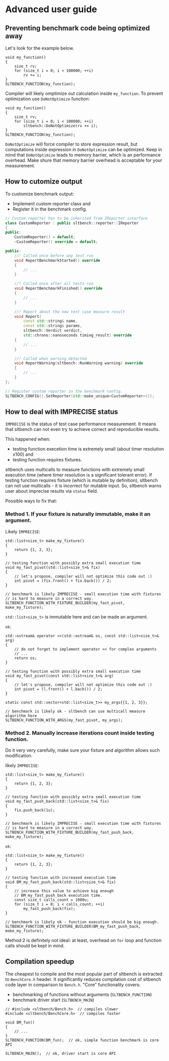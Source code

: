 # Advanced user guide

## Preventing benchmark code being optimized away

Let's look for the example below.

```
void my_function()
{
	size_t rv;
	for (size_t i = 0; i < 100000; ++i)
		rv += i;
}
SLTBENCH_FUNCTION(my_function);
```

Compiler will likely omptimize out calculation inside `my_function`.
To prevent optimization use `DoNotOptimize` function:

```
void my_function()
{
	size_t rv;
	for (size_t i = 0; i < 100000; ++i)
		sltbench::DoNotOptimize(rv += i);
}
SLTBENCH_FUNCTION(my_function);
```

`DoNotOptimize` will force compiler to store expression result, but
computations inside expression in `DoNotOptimize` can be optimized.
Keep in mind that `DoNotOptimize` leads to memory barrier, which is
an performance overhead. Make shure that memory barrier overhead is
acceptable for your measurement.


## How to cutomize output

To customize benchmark output:
* Implement custom reporter class and
* Register it in the benchmark config.

```c++
// Custom reporter has to be inherited from IReporter interface
class CustomReporter : public sltbench::reporter::IReporter
{
public:
	CustomReporter() = default;
	~CustomReporter() override = default;

public:
	//! Called once before any test run
	void ReportBenchmarkStarted() override
	{
		// ...
	}

	//! Called once after all tests run
	void ReportBenchmarkFinished() override
	{
		// ...
	}

	//! Report about the new test case measure result
	void Report(
		const std::string& name,
		const std::string& params,
		sltbench::Verdict verdict,
		std::chrono::nanoseconds timing_result) override
	{
		// ...
	}

	//! Called when warning detected
	void ReportWarning(sltbench::RunWarning warning) override
	{
		// ...
	}
};

// Register custom reporter in the benchmark config.
SLTBENCH_CONFIG().SetReporter(std::make_unique<CustomReporter>());
```


## How to deal with IMPRECISE status

`IMPRECISE` is the status of test case performance measurement. It means that
sltbench can not even try to achieve correct and reproducible results. 

This happened when:
* testing function execetion time is extremely small (about timer
resolution x100) and
* testing function requires fixtures.

sltbench uses multicalls to measure functions with extremely small
execution time (where timer resolution is a significant tolerant error).
If testing function requires fixture (which is mutable by definition),
sltbench can not use multicalls - it is incorrect for mutable input.
So, sltbench warns user about imprecise results via `status` field.

Possible ways to fix that:


### Method 1. If your fixture is naturally immutable, make it an argument.

Likely `IMPRECISE`:
```
std::list<size_t> make_my_fixture()
{
	return {1, 2, 3};
}

// testing function with possibly extra small execution time
void my_fast_pivot(std::list<size_t>& fix)
{
	// let's propose, compiler will not optimize this code out :)
	int pivot = (fix.front() + fix.back()) / 2;
}

// benchmark is likely IMPRECISE - small execution time with fixtures 
// is hard to measure in a correct way.
SLTBENCH_FUNCTION_WITH_FIXTURE_BUILDER(my_fast_pivot, make_my_fixture);
```

`std::list<size_t>` is immutable here and can be made an argument.

`ok`:
```
std::ostream& operator <<(std::ostream& os, const std::list<size_t>& arg)
{
	// do not forget to implement operator << for complex arguments
	// ...
	return os;
}

// testing function with possibly extra small execution time
void my_fast_pivot(const std::list<size_t>& arg)
{
	// let's propose, compiler will not optimize this code out :)
	int pivot = (l.front() + l.back()) / 2;
}

static const std::vector<std::list<size_t>> my_args{{1, 2, 3}};

// benchmark is likely ok - sltbench can use multicall measure algorithm here
SLTBENCH_FUNCTION_WITH_ARGS(my_fast_pivot, my_args);
```


### Method 2. Manually increase iterations count inside testing function.

Do it very very carefully, make sure your fixture and algorithm allows such
modification.

likely `IMPRECISE`:
```
std::list<size_t> make_my_fixture()
{
	return {1, 2, 3};
}

// testing function with possibly extra small execution time
void my_fast_push_back(std::list<size_t>& fix)
{
	fix.push_back(1u);
}

// benchmark is likely IMPRECISE - small execution time with fixtures 
// is hard to measure in a correct way.
SLTBENCH_FUNCTION_WITH_FIXTURE_BUILDER(my_fast_push_back, make_my_fixture);
```

`ok`:
```
std::list<size_t> make_my_fixture()
{
	return {1, 2, 3};
}

// testing function with increased execution time
void BM_my_fast_push_back(std::list<size_t>& fix)
{
	// increase this value to achieve big enough
	// BM_my_fast_push_back execution time.
	const size_t calls_count = 1000u;
	for (size_t i = 0; i < calls_count; ++i)
		my_fast_push_back(fix);
}

// benchmark is likely ok - function execution should be big enough.
SLTBENCH_FUNCTION_WITH_FIXTURE_BUILDER(BM_my_fast_push_back, make_my_fixture);
```

Method 2 is definitely not ideal: at least, overhead on `for` loop and
function calls should be kept in mind.


## Compilation speedup

The cheapest to compile and the most popular part of sltbench is extracted to `BenchCore.h` header. It significantly reduces compilation cost of sltbench code layer in comparison to `Bench.h`. "Core" functionality covers:

* benchmarking of functions without arguments (`SLTBENCH_FUNCTION`)
* benchmark driver start (`SLTBENCH_MAIN`)


```
// #include <sltbench/Bench.h>  // compiles slower
#include <sltbench/BenchCore.h>  // compiles faster

void BM_fun()
{
    // ...
}
SLTBENCH_FUNCTION(BM_fun);  // ok, simple function benchmark is core API

SLTBENCH_MAIN();  // ok, driver start is core API
```

